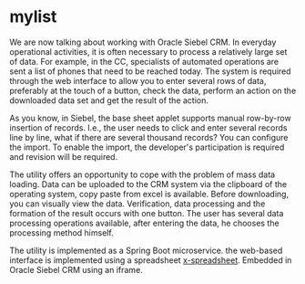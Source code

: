# mylist

We are now talking about working with Oracle Siebel CRM. In everyday operational activities, it is often necessary to process a relatively large set of data. For example, in the CC, specialists of automated operations are sent a list of phones that need to be reached today. The system is required through the web interface to allow you to enter several rows of data, preferably at the touch of a button, check the data, perform an action on the downloaded data set and get the result of the action.
  
As you know, in Siebel, the base sheet applet supports manual row-by-row insertion of records. I.e., the user needs to click and enter several records line by line, what if there are several thousand records?
You can configure the import. To enable the import, the developer's participation is required and revision will be required.

The utility offers an opportunity to cope with the problem of mass data loading. Data can be uploaded to the CRM system via the clipboard of the operating system, copy paste from excel is available. Before downloading, you can visually view the data. Verification, data processing and the formation of the result occurs with one button. The user has several data processing operations available, after entering the data, he chooses the processing method himself. 

The utility is implemented as a Spring Boot microservice. the web-based interface is implemented using a spreadsheet [x-spreadsheet](https://github.com/myliang/x-spreadsheet ). Embedded in Oracle Siebel CRM using an iframe.
